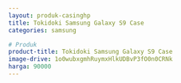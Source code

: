 ```yaml
---
layout: produk-casinghp
title: Tokidoki Samsung Galaxy S9 Case
categories: samsung

# Produk
product-title: Tokidoki Samsung Galaxy S9 Case
image-drive: 1o0wubxgmhRuymxHlkUDBvP3fO0n0CRNk
harga: 90000
---
```

